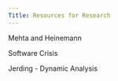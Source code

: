 ```yaml
---
Title: Resources for Research
---
```



Mehta and Heinemann

Software Crisis

Jerding - Dynamic Analysis
